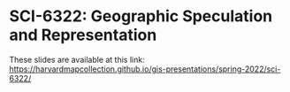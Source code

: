 # SCI-6322: Geographic Speculation and Representation

These slides are available at this link: https://harvardmapcollection.github.io/gis-presentations/spring-2022/sci-6322/


